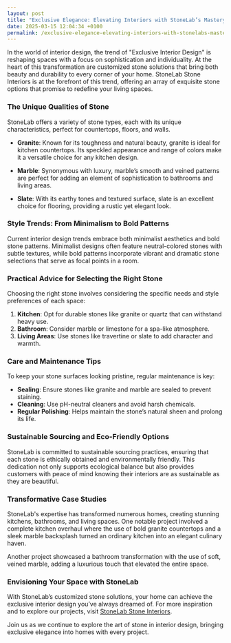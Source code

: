```yaml
---
layout: post
title: "Exclusive Elegance: Elevating Interiors with StoneLab’s Mastery"
date: 2025-03-15 12:04:34 +0100
permalink: /exclusive-elegance-elevating-interiors-with-stonelabs-mastery/
---
```



In the world of interior design, the trend of "Exclusive Interior Design" is reshaping spaces with a focus on sophistication and individuality. At the heart of this transformation are customized stone solutions that bring both beauty and durability to every corner of your home. StoneLab Stone Interiors is at the forefront of this trend, offering an array of exquisite stone options that promise to redefine your living spaces.

### The Unique Qualities of Stone

StoneLab offers a variety of stone types, each with its unique characteristics, perfect for countertops, floors, and walls. 

- **Granite**: Known for its toughness and natural beauty, granite is ideal for kitchen countertops. Its speckled appearance and range of colors make it a versatile choice for any kitchen design.
  
- **Marble**: Synonymous with luxury, marble’s smooth and veined patterns are perfect for adding an element of sophistication to bathrooms and living areas.
  
- **Slate**: With its earthy tones and textured surface, slate is an excellent choice for flooring, providing a rustic yet elegant look.

### Style Trends: From Minimalism to Bold Patterns

Current interior design trends embrace both minimalist aesthetics and bold stone patterns. Minimalist designs often feature neutral-colored stones with subtle textures, while bold patterns incorporate vibrant and dramatic stone selections that serve as focal points in a room.

### Practical Advice for Selecting the Right Stone

Choosing the right stone involves considering the specific needs and style preferences of each space:

1. **Kitchen**: Opt for durable stones like granite or quartz that can withstand heavy use.
2. **Bathroom**: Consider marble or limestone for a spa-like atmosphere.
3. **Living Areas**: Use stones like travertine or slate to add character and warmth.

### Care and Maintenance Tips

To keep your stone surfaces looking pristine, regular maintenance is key:

- **Sealing**: Ensure stones like granite and marble are sealed to prevent staining.
- **Cleaning**: Use pH-neutral cleaners and avoid harsh chemicals.
- **Regular Polishing**: Helps maintain the stone’s natural sheen and prolong its life.

### Sustainable Sourcing and Eco-Friendly Options

StoneLab is committed to sustainable sourcing practices, ensuring that each stone is ethically obtained and environmentally friendly. This dedication not only supports ecological balance but also provides customers with peace of mind knowing their interiors are as sustainable as they are beautiful.

### Transformative Case Studies

StoneLab's expertise has transformed numerous homes, creating stunning kitchens, bathrooms, and living spaces. One notable project involved a complete kitchen overhaul where the use of bold granite countertops and a sleek marble backsplash turned an ordinary kitchen into an elegant culinary haven.

Another project showcased a bathroom transformation with the use of soft, veined marble, adding a luxurious touch that elevated the entire space.

### Envisioning Your Space with StoneLab

With StoneLab’s customized stone solutions, your home can achieve the exclusive interior design you’ve always dreamed of. For more inspiration and to explore our projects, visit [StoneLab Stone Interiors](https://stonelab.se).

Join us as we continue to explore the art of stone in interior design, bringing exclusive elegance into homes with every project.